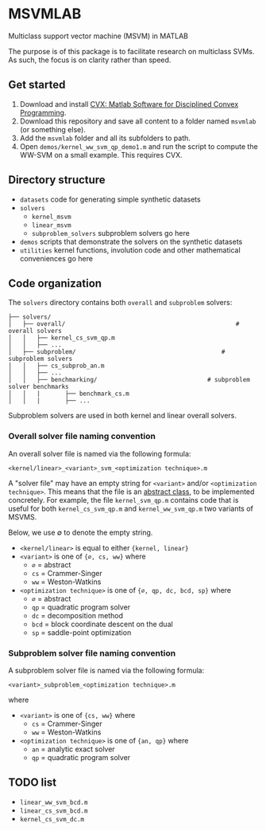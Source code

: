 # MSVMLAB

Multiclass support vector machine (MSVM) in MATLAB

The purpose is of this package is to facilitate research on multiclass SVMs. As such, the focus is on clarity rather than speed.

## Get started

1. Download and install [CVX: Matlab Software for Disciplined Convex Programming](http://cvxr.com/cvx/).
2. Download this repository and save all content to a folder named ``msvmlab`` (or something else).
3. Add the ``msvmlab`` folder and all its subfolders to path.
4. Open  ``demos/kernel_ww_svm_qp_demo1.m``  and run the script to compute the WW-SVM on a small example. This requires CVX.

## Directory structure

- ``datasets`` code for generating simple synthetic datasets
- ``solvers``
  - ``kernel_msvm``
  - ``linear_msvm``
  - ``subproblem_solvers`` subproblem solvers go here
- ``demos`` scripts that demonstrate the solvers on the synthetic datasets
- ``utilities`` kernel functions, involution code and other mathematical conveniences go here

## Code organization

The ``solvers`` directory contains both ``overall`` and ``subproblem`` solvers:

```
├── solvers/
│   ├── overall/												# overall solvers
│   │   ├── kernel_cs_svm_qp.m
│   │   ├── ...
│   ├── subproblem/											# subproblem solvers
│   │   ├── cs_subprob_an.m
│   │   ├── ...
│   │   ├── benchmarking/								# subproblem solver benchmarks
│   │   |		├── benchmark_cs.m
│   │   |		├── ...
```

Subproblem solvers are used in both kernel and linear overall solvers.

### Overall solver file naming convention

An overall solver file is named via the following formula:

``<kernel/linear>_<variant>_svm_<optimization technique>.m``

A "solver file" may have an empty string for ``<variant>`` and/or ``<optimization technique>``. This means that the file is an [abstract class](https://www.mathworks.com/help/matlab/matlab_oop/abstract-classes-and-interfaces.html), to be implemented concretely. For example, the file ``kernel_svm_qp.m`` contains code that is useful for both ``kernel_cs_svm_qp.m`` and ``kernel_ww_svm_qp.m`` two variants of MSVMS.

Below, we use ∅ to denote the empty string. 

- ``<kernel/linear>``  is equal to either ``{kernel, linear}``
- ``<variant>`` is one of ``{∅, cs, ww}`` where 
  - ``∅`` = abstract
  - ``cs`` = Crammer-Singer
  - ``ww`` = Weston-Watkins
- ``<optimization technique>`` is one of ``{∅, qp, dc, bcd, sp}`` where
  - ``∅`` = abstract
  - ``qp`` = quadratic program solver
  - ``dc`` = decomposition method
  - ``bcd`` = block coordinate descent on the dual
  - ``sp`` = saddle-point optimization


### Subproblem solver file naming convention

A subproblem solver file is named via the following formula:

``<variant>_subproblem_<optimization technique>.m``

where

- ``<variant>`` is one of ``{cs, ww}`` where 
  - ``cs`` = Crammer-Singer
  - ``ww`` = Weston-Watkins
- ``<optimization technique>`` is one of ``{an, qp}`` where
  - ``an`` = analytic exact solver
  - ``qp`` = quadratic program solver

## TODO list

- ``linear_ww_svm_bcd.m``
- ``linear_cs_svm_bcd.m``
- ``kernel_cs_svm_dc.m``
